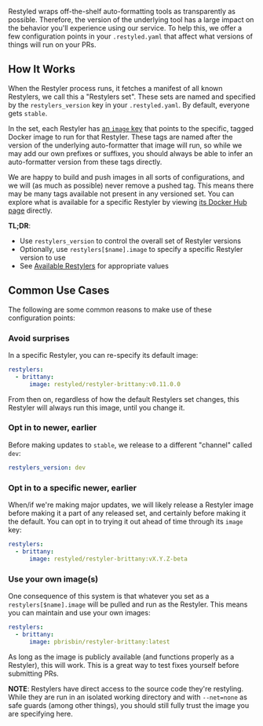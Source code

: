 Restyled wraps off-the-shelf auto-formatting tools as transparently as possible. Therefore, the version of the underlying tool has a large impact on the behavior you'll experience using our service. To help this, we offer a few configuration points in your `.restyled.yaml` that affect what versions of things will run on your PRs.

## How It Works

When the Restyler process runs, it fetches a manifest of all known Restylers, we call this a "Restylers set". These sets are named and specified by the `restylers_version` key in your `.restyled.yaml`. By default, everyone gets `stable`.

In the set, each Restyler has [an `image` key][brittany-image] that points to the specific, tagged Docker image to run for that Restyler. These tags are named after the version of the underlying auto-formatter that image will run, so while we may add our own prefixes or suffixes, you should always be able to infer an auto-formatter version from these tags directly.

[brittany-image]: https://github.com/restyled-io/restylers/blob/628cd0cf7a8fd80fe1116c84ea7aceb64c6b904a/restylers.yaml#L32

We are happy to build and push images in all sorts of configurations, and we will (as much as possible) never remove a pushed tag. This means there may be many tags available not present in any versioned set. You can explore what is available for a specific Restyler by viewing [its Docker Hub page][brittany-tags] directly.

[brittany-tags]: https://hub.docker.com/r/restyled/restyler-brittany/tags

**TL;DR**:

- Use `restylers_version` to control the overall set of Restyler versions
- Optionally, use `restylers[$name].image` to specify a specific Restyler version to use
- See [Available Restylers][available-restylers] for appropriate values

[available-restylers]: https://docs.restyled.io/available-restylers/

## Common Use Cases

The following are some common reasons to make use of these configuration points:

### Avoid surprises

In a specific Restyler, you can re-specify its default image:

```yaml
restylers:
  - brittany:
      image: restyled/restyler-brittany:v0.11.0.0
```

From then on, regardless of how the default Restylers set changes, this Restyler will always run this image, until you change it.

### Opt in to newer, earlier

Before making updates to `stable`, we release to a different "channel" called `dev`:

```yaml
restylers_version: dev
```

### Opt in to a specific newer, earlier

When/if we're making major updates, we will likely release a Restyler image before making it a part of any released set, and certainly before making it the default. You can opt in to trying it out ahead of time through its `image` key:

```yaml
restylers:
  - brittany:
      image: restyled/restyler-brittany:vX.Y.Z-beta
```

### Use your own image(s)

One consequence of this system is that whatever you set as a `restylers[$name].image` will be pulled and run as the Restyler. This means you can maintain and use your own images:

```yaml
restylers:
  - brittany:
      image: pbrisbin/restyler-brittany:latest
```

As long as the image is publicly available (and functions properly as a Restyler), this will work. This is a great way to test fixes yourself before submitting PRs.

**NOTE**: Restylers have direct access to the source code they're restyling. While they are run in an isolated working directory and with `--net=none` as safe guards (among other things), you should still fully trust the image you are specifying here.